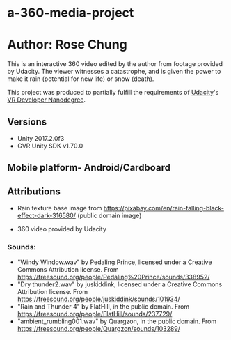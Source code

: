 # a-360-media-project

# Author: Rose Chung

This is an interactive 360 video edited by the author from footage provided by Udacity. The viewer witnesses a catastrophe, and is given the power to make it rain (potential for new life) or snow (death).

This project was produced to partially fulfill the requirements of [Udacity](https://www.udacity.com "Udacity - Be in demand")'s [VR Developer Nanodegree](https://www.udacity.com/course/vr-developer-nanodegree--nd017).


## Versions
- Unity 2017.2.0f3
- GVR Unity SDK v1.70.0

## Mobile platform- Android/Cardboard

## Attributions
- Rain texture base image from https://pixabay.com/en/rain-falling-black-effect-dark-316580/ (public domain image)

- 360 video provided by Udacity

### Sounds:
- "Windy Window.wav" by Pedaling Prince, licensed under a Creative Commons Attribution license. From https://freesound.org/people/Pedaling%20Prince/sounds/338952/
- "Dry thunder2.wav" by juskiddink, licensed under a Creative Commons Attribution license. From https://freesound.org/people/juskiddink/sounds/101934/
- "Rain and Thunder 4" by FlatHill, in the public domain. From https://freesound.org/people/FlatHill/sounds/237729/
- "ambient_rumbling001.wav" by Quargzon, in the public domain. From https://freesound.org/people/Quargzon/sounds/103289/